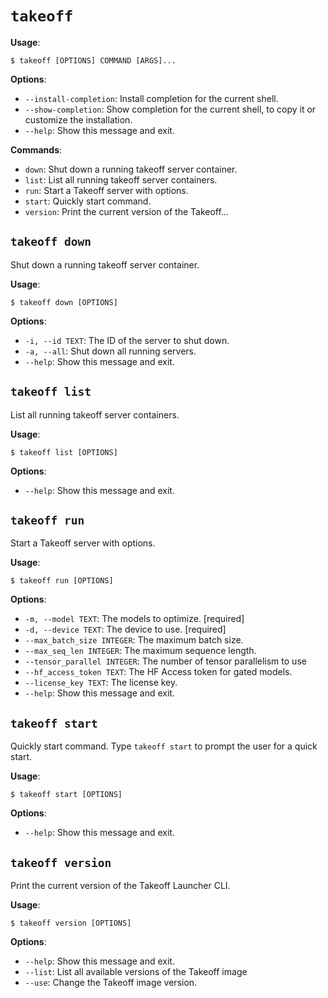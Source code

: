 # `takeoff`

**Usage**:

```console
$ takeoff [OPTIONS] COMMAND [ARGS]...
```

**Options**:

* `--install-completion`: Install completion for the current shell.
* `--show-completion`: Show completion for the current shell, to copy it or customize the installation.
* `--help`: Show this message and exit.

**Commands**:

* `down`: Shut down a running takeoff server container.
* `list`: List all running takeoff server containers.
* `run`: Start a Takeoff server with options.
* `start`: Quickly start command.
* `version`: Print the current version of the Takeoff...

## `takeoff down`

Shut down a running takeoff server container.

**Usage**:

```console
$ takeoff down [OPTIONS]
```

**Options**:

* `-i, --id TEXT`: The ID of the server to shut down.
* `-a, --all`: Shut down all running servers.
* `--help`: Show this message and exit.

## `takeoff list`

List all running takeoff server containers.

**Usage**:

```console
$ takeoff list [OPTIONS]
```

**Options**:

* `--help`: Show this message and exit.

## `takeoff run`

Start a Takeoff server with options.

**Usage**:

```console
$ takeoff run [OPTIONS]
```

**Options**:

* `-m, --model TEXT`: The models to optimize.  [required]
* `-d, --device TEXT`: The device to use.  [required]
* `--max_batch_size INTEGER`: The maximum batch size.
* `--max_seq_len INTEGER`: The maximum sequence length.
* `--tensor_parallel INTEGER`: The number of tensor parallelism to use
* `--hf_access_token TEXT`: The HF Access token for gated models.
* `--license_key TEXT`: The license key.
* `--help`: Show this message and exit.

## `takeoff start`

Quickly start command. Type `takeoff start` to prompt the user for a quick start.

**Usage**:

```console
$ takeoff start [OPTIONS]
```

**Options**:

* `--help`: Show this message and exit.

## `takeoff version`

Print the current version of the Takeoff Launcher CLI.

**Usage**:

```console
$ takeoff version [OPTIONS]
```

**Options**:

* `--help`: Show this message and exit.
* `--list`: List all available versions of the Takeoff image
* `--use`: Change the Takeoff image version.
